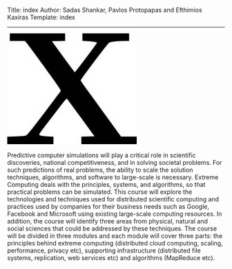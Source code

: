 Title: index
Author: Sadas Shankar, Pavlos Protopapas and Efthimios Kaxiras
Template: index


<div class="row">

</div>

<hr/>
<div class="row">
    <div class="col-lg-4">
    <img class="img-responsive" src="images/X.jpeg" alt="Generic placeholder image">
         </div>
<div class="col-lg-8">
<p>
Predictive computer simulations will play a critical role in scientific discoveries, national competitiveness, and in solving societal problems. For such predictions of real problems, the ability to scale the solution techniques, algorithms, and software to large-scale is necessary.  Extreme Computing deals with the principles, systems, and algorithms, so that practical problems can be  simulated.  This course will explore the technologies and techniques used for distributed scientific computing and practices used by companies for their business needs such as Google, Facebook and Microsoft using existing large-scale computing resources.  In addition, the course will identify three areas from physical, natural and social sciences that could be addressed by these techniques. The course will be divided in three modules and each module will cover three parts: the principles behind extreme computing (distributed cloud computing, scaling, performance, privacy etc), supporting infrastructure (distributed file systems, replication, web services etc) and algorithms (MapReduce etc).
</p>

</div>
</div>
